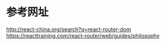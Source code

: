 # 参考网址

http://react-china.org/search?q=react-router-dom
https://reacttraining.com/react-router/web/guides/philosophy
